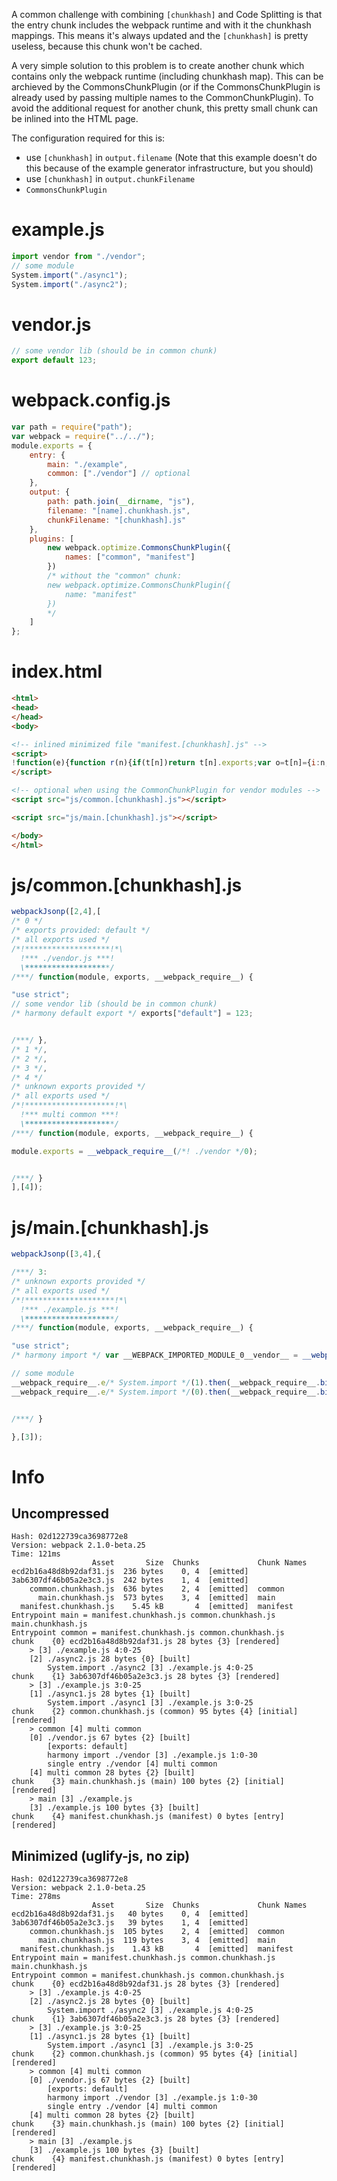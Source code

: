 A common challenge with combining `[chunkhash]` and Code Splitting is that the entry chunk includes the webpack runtime and with it the chunkhash mappings. This means it's always updated and the `[chunkhash]` is pretty useless, because this chunk won't be cached.

A very simple solution to this problem is to create another chunk which contains only the webpack runtime (including chunkhash map). This can be archieved by the CommonsChunkPlugin (or if the CommonsChunkPlugin is already used by passing multiple names to the CommonChunkPlugin). To avoid the additional request for another chunk, this pretty small chunk can be inlined into the HTML page.

The configuration required for this is:

* use `[chunkhash]` in `output.filename` (Note that this example doesn't do this because of the example generator infrastructure, but you should)
* use `[chunkhash]` in `output.chunkFilename`
* `CommonsChunkPlugin`

# example.js

``` javascript
import vendor from "./vendor";
// some module
System.import("./async1");
System.import("./async2");
```

# vendor.js

``` javascript
// some vendor lib (should be in common chunk)
export default 123;
```

# webpack.config.js

``` javascript
var path = require("path");
var webpack = require("../../");
module.exports = {
	entry: {
		main: "./example",
		common: ["./vendor"] // optional
	},
	output: {
		path: path.join(__dirname, "js"),
		filename: "[name].chunkhash.js",
		chunkFilename: "[chunkhash].js"
	},
	plugins: [
		new webpack.optimize.CommonsChunkPlugin({
			names: ["common", "manifest"]
		})
		/* without the "common" chunk:
		new webpack.optimize.CommonsChunkPlugin({
			name: "manifest"
		})
		*/
	]
};
```

# index.html

``` html
<html>
<head>
</head>
<body>

<!-- inlined minimized file "manifest.[chunkhash].js" -->
<script>
!function(e){function r(n){if(t[n])return t[n].exports;var o=t[n]={i:n,l:!1,exports:{}};return e[n].call(o.exports,o,o.exports,r),o.l=!0,o.exports}var n=window.webpackJsonp;window.webpackJsonp=function(t,a,c){for(var u,i,f,l=0,s=[];l<t.length;l++)i=t[l],o[i]&&s.push(o[i][0]),o[i]=0;for(u in a)Object.prototype.hasOwnProperty.call(a,u)&&(e[u]=a[u]);for(n&&n(t,a,c);s.length;)s.shift()();if(c)for(l=0;l<c.length;l++)f=r(r.s=c[l]);return f};var t={},o={4:0};r.e=function(e){function n(){a.onerror=a.onload=null,clearTimeout(c);var r=o[e];0!==r&&(r&&r[1](new Error("Loading chunk "+e+" failed.")),o[e]=void 0)}if(0===o[e])return Promise.resolve();if(o[e])return o[e][2];var t=document.getElementsByTagName("head")[0],a=document.createElement("script");a.type="text/javascript",a.charset="utf-8",a.async=!0,a.timeout=12e4,a.src=r.p+""+{0:"ecd2b16a48d8b92daf31",1:"3ab6307df46b05a2e3c3",2:"af804db11849c698ecbd",3:"9b0423f36b542b42b6a3"}[e]+".js";var c=setTimeout(n,12e4);a.onerror=a.onload=n,t.appendChild(a);var u=new Promise(function(r,n){o[e]=[r,n]});return o[e][2]=u},r.m=e,r.c=t,r.i=function(e){return e},r.d=function(e,r,n){Object.defineProperty(e,r,{configurable:!1,enumerable:!0,get:n})},r.n=function(e){var n=e&&e.__esModule?function(){return e.default}:function(){return e};return r.d(n,"a",n),n},r.o=function(e,r){return Object.prototype.hasOwnProperty.call(e,r)},r.p="js/",r.oe=function(e){throw console.error(e),e}}([]);
</script>

<!-- optional when using the CommonChunkPlugin for vendor modules -->
<script src="js/common.[chunkhash].js"></script>

<script src="js/main.[chunkhash].js"></script>

</body>
</html>
```

# js/common.[chunkhash].js

``` javascript
webpackJsonp([2,4],[
/* 0 */
/* exports provided: default */
/* all exports used */
/*!*******************!*\
  !*** ./vendor.js ***!
  \*******************/
/***/ function(module, exports, __webpack_require__) {

"use strict";
// some vendor lib (should be in common chunk)
/* harmony default export */ exports["default"] = 123;


/***/ },
/* 1 */,
/* 2 */,
/* 3 */,
/* 4 */
/* unknown exports provided */
/* all exports used */
/*!********************!*\
  !*** multi common ***!
  \********************/
/***/ function(module, exports, __webpack_require__) {

module.exports = __webpack_require__(/*! ./vendor */0);


/***/ }
],[4]);
```

# js/main.[chunkhash].js

``` javascript
webpackJsonp([3,4],{

/***/ 3:
/* unknown exports provided */
/* all exports used */
/*!********************!*\
  !*** ./example.js ***!
  \********************/
/***/ function(module, exports, __webpack_require__) {

"use strict";
/* harmony import */ var __WEBPACK_IMPORTED_MODULE_0__vendor__ = __webpack_require__(/*! ./vendor */ 0);

// some module
__webpack_require__.e/* System.import */(1).then(__webpack_require__.bind(null, /*! ./async1 */ 1));
__webpack_require__.e/* System.import */(0).then(__webpack_require__.bind(null, /*! ./async2 */ 2));


/***/ }

},[3]);
```

# Info

## Uncompressed

```
Hash: 02d122739ca3698772e8
Version: webpack 2.1.0-beta.25
Time: 121ms
                  Asset       Size  Chunks             Chunk Names
ecd2b16a48d8b92daf31.js  236 bytes    0, 4  [emitted]  
3ab6307df46b05a2e3c3.js  242 bytes    1, 4  [emitted]  
    common.chunkhash.js  636 bytes    2, 4  [emitted]  common
      main.chunkhash.js  573 bytes    3, 4  [emitted]  main
  manifest.chunkhash.js    5.45 kB       4  [emitted]  manifest
Entrypoint main = manifest.chunkhash.js common.chunkhash.js main.chunkhash.js
Entrypoint common = manifest.chunkhash.js common.chunkhash.js
chunk    {0} ecd2b16a48d8b92daf31.js 28 bytes {3} [rendered]
    > [3] ./example.js 4:0-25
    [2] ./async2.js 28 bytes {0} [built]
        System.import ./async2 [3] ./example.js 4:0-25
chunk    {1} 3ab6307df46b05a2e3c3.js 28 bytes {3} [rendered]
    > [3] ./example.js 3:0-25
    [1] ./async1.js 28 bytes {1} [built]
        System.import ./async1 [3] ./example.js 3:0-25
chunk    {2} common.chunkhash.js (common) 95 bytes {4} [initial] [rendered]
    > common [4] multi common 
    [0] ./vendor.js 67 bytes {2} [built]
        [exports: default]
        harmony import ./vendor [3] ./example.js 1:0-30
        single entry ./vendor [4] multi common
    [4] multi common 28 bytes {2} [built]
chunk    {3} main.chunkhash.js (main) 100 bytes {2} [initial] [rendered]
    > main [3] ./example.js 
    [3] ./example.js 100 bytes {3} [built]
chunk    {4} manifest.chunkhash.js (manifest) 0 bytes [entry] [rendered]
```

## Minimized (uglify-js, no zip)

```
Hash: 02d122739ca3698772e8
Version: webpack 2.1.0-beta.25
Time: 278ms
                  Asset       Size  Chunks             Chunk Names
ecd2b16a48d8b92daf31.js   40 bytes    0, 4  [emitted]  
3ab6307df46b05a2e3c3.js   39 bytes    1, 4  [emitted]  
    common.chunkhash.js  105 bytes    2, 4  [emitted]  common
      main.chunkhash.js  119 bytes    3, 4  [emitted]  main
  manifest.chunkhash.js    1.43 kB       4  [emitted]  manifest
Entrypoint main = manifest.chunkhash.js common.chunkhash.js main.chunkhash.js
Entrypoint common = manifest.chunkhash.js common.chunkhash.js
chunk    {0} ecd2b16a48d8b92daf31.js 28 bytes {3} [rendered]
    > [3] ./example.js 4:0-25
    [2] ./async2.js 28 bytes {0} [built]
        System.import ./async2 [3] ./example.js 4:0-25
chunk    {1} 3ab6307df46b05a2e3c3.js 28 bytes {3} [rendered]
    > [3] ./example.js 3:0-25
    [1] ./async1.js 28 bytes {1} [built]
        System.import ./async1 [3] ./example.js 3:0-25
chunk    {2} common.chunkhash.js (common) 95 bytes {4} [initial] [rendered]
    > common [4] multi common 
    [0] ./vendor.js 67 bytes {2} [built]
        [exports: default]
        harmony import ./vendor [3] ./example.js 1:0-30
        single entry ./vendor [4] multi common
    [4] multi common 28 bytes {2} [built]
chunk    {3} main.chunkhash.js (main) 100 bytes {2} [initial] [rendered]
    > main [3] ./example.js 
    [3] ./example.js 100 bytes {3} [built]
chunk    {4} manifest.chunkhash.js (manifest) 0 bytes [entry] [rendered]
```